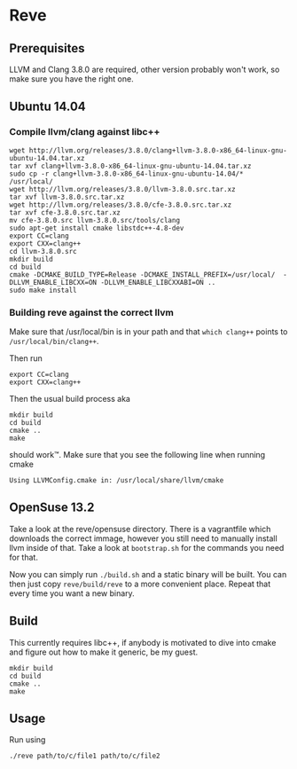 # Reve

## Prerequisites

LLVM and Clang 3.8.0 are required, other version probably won't work,
so make sure you have the right one.

## Ubuntu 14.04

### Compile llvm/clang against libc++

```
wget http://llvm.org/releases/3.8.0/clang+llvm-3.8.0-x86_64-linux-gnu-ubuntu-14.04.tar.xz
tar xvf clang+llvm-3.8.0-x86_64-linux-gnu-ubuntu-14.04.tar.xz
sudo cp -r clang+llvm-3.8.0-x86_64-linux-gnu-ubuntu-14.04/* /usr/local/
wget http://llvm.org/releases/3.8.0/llvm-3.8.0.src.tar.xz
tar xvf llvm-3.8.0.src.tar.xz
wget http://llvm.org/releases/3.8.0/cfe-3.8.0.src.tar.xz
tar xvf cfe-3.8.0.src.tar.xz
mv cfe-3.8.0.src llvm-3.8.0.src/tools/clang
sudo apt-get install cmake libstdc++-4.8-dev
export CC=clang
export CXX=clang++
cd llvm-3.8.0.src
mkdir build
cd build
cmake -DCMAKE_BUILD_TYPE=Release -DCMAKE_INSTALL_PREFIX=/usr/local/  -DLLVM_ENABLE_LIBCXX=ON -DLLVM_ENABLE_LIBCXXABI=ON ..
sudo make install
```

### Building reve against the correct llvm

Make sure that /usr/local/bin is in your path and that `which clang++`
points to `/usr/local/bin/clang++`.

Then run

```
export CC=clang
export CXX=clang++
```

Then the usual build process aka

```
mkdir build
cd build
cmake ..
make
```

should work™. Make sure that you see the following line when running cmake

```
Using LLVMConfig.cmake in: /usr/local/share/llvm/cmake
```

## OpenSuse 13.2

Take a look at the reve/opensuse directory.
There is a vagrantfile which downloads the correct immage, however you still need to manually install llvm inside of that. Take a look at `bootstrap.sh` for the commands you need for that.

Now you can simply run `./build.sh` and a static binary will be
built. You can then just copy `reve/build/reve` to a more convenient
place. Repeat that every time you want a new binary.

## Build

This currently requires libc++, if anybody is motivated to dive into
cmake and figure out how to make it generic, be my guest.

```
mkdir build
cd build
cmake ..
make
```

## Usage

Run using

```
./reve path/to/c/file1 path/to/c/file2
```
